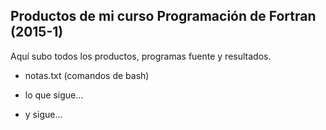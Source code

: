 ## Productos de mi curso Programación de Fortran (2015-1)

Aquí subo todos los productos, programas fuente y resultados.

* notas.txt (comandos de bash)

* lo que sigue...

* y sigue...
